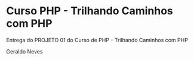 Curso PHP - Trilhando Caminhos com PHP
==================

Entrega do PROJETO 01 do Curso de PHP - Trilhando Caminhos com PHP

Geraldo Neves
